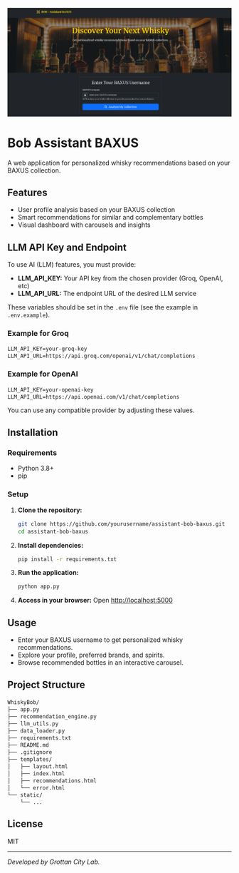<p align="center">
  <img src="home-bob.png" alt="Print da Home" width="600"/>
</p>

# Bob Assistant BAXUS

A web application for personalized whisky recommendations based on your BAXUS collection.

## Features
- User profile analysis based on your BAXUS collection
- Smart recommendations for similar and complementary bottles
- Visual dashboard with carousels and insights

## LLM API Key and Endpoint

To use AI (LLM) features, you must provide:
- **LLM_API_KEY:** Your API key from the chosen provider (Groq, OpenAI, etc)
- **LLM_API_URL:** The endpoint URL of the desired LLM service

These variables should be set in the `.env` file (see the example in `.env.example`).

### Example for Groq
```
LLM_API_KEY=your-groq-key
LLM_API_URL=https://api.groq.com/openai/v1/chat/completions
```

### Example for OpenAI
```
LLM_API_KEY=your-openai-key
LLM_API_URL=https://api.openai.com/v1/chat/completions
```

You can use any compatible provider by adjusting these values.

## Installation

### Requirements
- Python 3.8+
- pip

### Setup
1. **Clone the repository:**
   ```bash
   git clone https://github.com/yourusername/assistant-bob-baxus.git
   cd assistant-bob-baxus
   ```
2. **Install dependencies:**
   ```bash
   pip install -r requirements.txt
   ```
3. **Run the application:**
   ```bash
   python app.py
   ```
4. **Access in your browser:**
   Open [http://localhost:5000](http://localhost:5000)

## Usage
- Enter your BAXUS username to get personalized whisky recommendations.
- Explore your profile, preferred brands, and spirits.
- Browse recommended bottles in an interactive carousel.

## Project Structure
```
WhiskyBob/
├── app.py
├── recommendation_engine.py
├── llm_utils.py
├── data_loader.py
├── requirements.txt
├── README.md
├── .gitignore
├── templates/
│   ├── layout.html
│   ├── index.html
│   ├── recommendations.html
│   └── error.html
└── static/
    └── ...
```

## License
MIT

---
*Developed by Grottan City Lab.*
